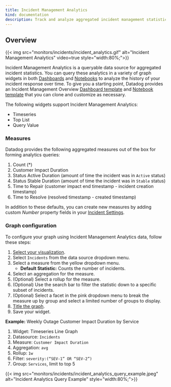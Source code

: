 ```yaml
---
title: Incident Management Analytics
kind: documentation
description: Track and analyze aggregated incident management statistics in Dashboards and Notebooks
---
```


## Overview

{{< img src="monitors/incidents/incident_analytics.gif" alt="Incident Management Analytics" video=true style="width:80%;">}}

Incident Management Analytics is a queryable data source for aggregated incident statistics. You can query these analytics in a variety of graph widgets in both [Dashboards][1] and [Notebooks][2] to analyze the history of your incident response over time. To give you a starting point, Datadog provides an Incident Management Overview [Dashboard template][3] and [Notebook template][4] that you can clone and customize as necessary.

The following widgets support Incident Management Analytics:

* Timeseries
* Top List 
* Query Value 

### Measures

Datadog provides the following aggregated measures out of the box for forming analytics queries:

1. Count (*)
2. Customer Impact Duration 
3. Status Active Duration (amount of time the incident was in `Active` status)
4. Status Stable Duration (amount of time the incident was in `Stable` status)
5. Time to Repair (customer impact end timestamp - incident creation timestamp)
6. Time to Resolve (resolved timestamp - created timestamp)

In addition to these defaults, you can create new measures by adding custom *Number* property fields in your [Incident Settings][7]. 

### Graph configuration

To configure your graph using Incident Management Analytics data, follow these steps:

1. [Select your visualization][5].
2. Select `Incidents` from the data source dropdown menu.
3. Select a measure from the yellow dropdown menu.
     - **Default Statistic:** Counts the number of incidents.
4. Select an aggregation for the measure.
5. (Optional) Select a rollup for the measure.
6. (Optional) Use the search bar to filter the statistic down to a specific subset of incidents.
7. (Optional) Select a facet in the pink dropdown menu to break the measure up by group and select a limited number of groups to display.
8. [Title the graph][6].
9. Save your widget.

**Example:** Weekly Outage Customer Impact Duration by Service

1. Widget: Timeseries Line Graph
2. Datasource: `Incidents`
3. Measure: `Customer Impact Duration`
4. Aggregation: `avg`
5. Rollup: `1w`
6. Filter: `severity:(“SEV-1” OR “SEV-2”)`
7. Group: `Services`, limit to top 5

{{< img src="monitors/incidents/incident_analytics_query_example.jpeg" alt="Incident Analytics Query Example" style="width:80%;">}}

[1]: /dashboards/
[2]: /notebooks/
[3]: https://app.datadoghq.com/dash/integration/30523/incident-management-overview?from_ts=1632093826308&to_ts=1634685826308&live=true
[4]: https://app.datadoghq.com/notebook/template/11/incident-management-overview
[5]: /dashboards/querying/#select-your-visualization
[6]: /dashboards/querying/#create-a-title
[7]: /monitors/incident_management/incident_settings#property-fields
